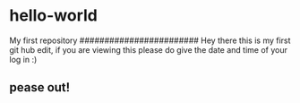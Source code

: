 # hello-world
My first repository
########################
Hey there this is my first git hub edit, 
if you are viewing this please do give the date and time of your log in :) 

## pease out! 
